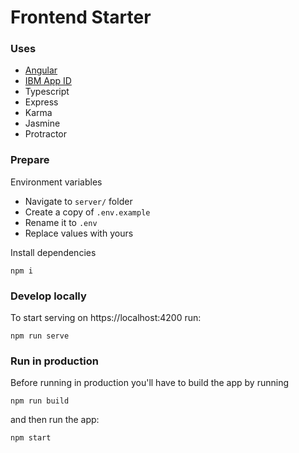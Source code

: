 # Frontend Starter

### Uses
* [Angular](https://angular.io/)
* [IBM App ID](https://www.ibm.com/cloud/app-id)
* Typescript
* Express
* Karma
* Jasmine
* Protractor

### Prepare

Environment variables

* Navigate to `server/` folder
* Create a copy of `.env.example`
* Rename it to `.env`
* Replace values with yours

Install dependencies

```
npm i
```

### Develop locally

To start serving on https://localhost:4200 run:
```
npm run serve
```

### Run in production

Before running in production you'll have to build the app by running

```
npm run build
```

and then run the app:

```
npm start
```
